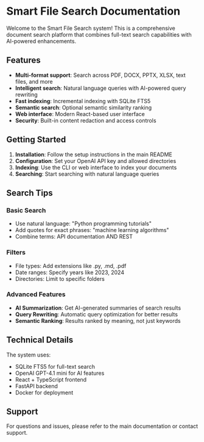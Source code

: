# Smart File Search Documentation

Welcome to the Smart File Search system! This is a comprehensive document search platform that combines full-text search capabilities with AI-powered enhancements.

## Features

- **Multi-format support**: Search across PDF, DOCX, PPTX, XLSX, text files, and more
- **Intelligent search**: Natural language queries with AI-powered query rewriting
- **Fast indexing**: Incremental indexing with SQLite FTS5
- **Semantic search**: Optional semantic similarity ranking
- **Web interface**: Modern React-based user interface
- **Security**: Built-in content redaction and access controls

## Getting Started

1. **Installation**: Follow the setup instructions in the main README
2. **Configuration**: Set your OpenAI API key and allowed directories
3. **Indexing**: Use the CLI or web interface to index your documents
4. **Searching**: Start searching with natural language queries

## Search Tips

### Basic Search
- Use natural language: "Python programming tutorials"
- Add quotes for exact phrases: "machine learning algorithms"
- Combine terms: API documentation AND REST

### Filters
- File types: Add extensions like .py, .md, .pdf
- Date ranges: Specify years like 2023, 2024
- Directories: Limit to specific folders

### Advanced Features
- **AI Summarization**: Get AI-generated summaries of search results
- **Query Rewriting**: Automatic query optimization for better results
- **Semantic Ranking**: Results ranked by meaning, not just keywords

## Technical Details

The system uses:
- SQLite FTS5 for full-text search
- OpenAI GPT-4.1 mini for AI features
- React + TypeScript frontend
- FastAPI backend
- Docker for deployment

## Support

For questions and issues, please refer to the main documentation or contact support.
